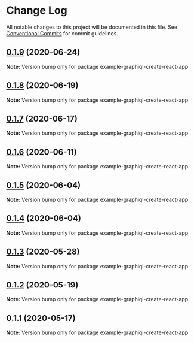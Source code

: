 # Change Log

All notable changes to this project will be documented in this file.
See [Conventional Commits](https://conventionalcommits.org) for commit guidelines.

## [0.1.9](https://github.com/graphql/graphiql/compare/example-graphiql-create-react-app@0.1.8...example-graphiql-create-react-app@0.1.9) (2020-06-24)

**Note:** Version bump only for package example-graphiql-create-react-app

## [0.1.8](https://github.com/graphql/graphiql/compare/example-graphiql-create-react-app@0.1.7...example-graphiql-create-react-app@0.1.8) (2020-06-19)

**Note:** Version bump only for package example-graphiql-create-react-app

## [0.1.7](https://github.com/graphql/graphiql/compare/example-graphiql-create-react-app@0.1.6...example-graphiql-create-react-app@0.1.7) (2020-06-17)

**Note:** Version bump only for package example-graphiql-create-react-app

## [0.1.6](https://github.com/graphql/graphiql/compare/example-graphiql-create-react-app@0.1.5...example-graphiql-create-react-app@0.1.6) (2020-06-11)

**Note:** Version bump only for package example-graphiql-create-react-app

## [0.1.5](https://github.com/graphql/graphiql/compare/example-graphiql-create-react-app@0.1.4...example-graphiql-create-react-app@0.1.5) (2020-06-04)

**Note:** Version bump only for package example-graphiql-create-react-app

## [0.1.4](https://github.com/graphql/graphiql/compare/example-graphiql-create-react-app@0.1.3...example-graphiql-create-react-app@0.1.4) (2020-06-04)

**Note:** Version bump only for package example-graphiql-create-react-app

## [0.1.3](https://github.com/graphql/graphiql/compare/example-graphiql-create-react-app@0.1.2...example-graphiql-create-react-app@0.1.3) (2020-05-28)

**Note:** Version bump only for package example-graphiql-create-react-app

## [0.1.2](https://github.com/graphql/graphiql/compare/example-graphiql-create-react-app@0.1.1...example-graphiql-create-react-app@0.1.2) (2020-05-19)

**Note:** Version bump only for package example-graphiql-create-react-app

## 0.1.1 (2020-05-17)

**Note:** Version bump only for package example-graphiql-create-react-app
